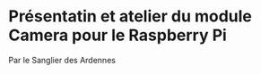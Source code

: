 Présentatin et atelier du module Camera pour le Raspberry Pi
=============================================================

Par le Sanglier des Ardennes

